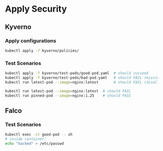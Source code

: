 # Apply Security


## Kyverno

### Apply configurations

```sh
kubectl apply -f kyverno/policies/
```

### Test Scenarios

```sh
kubectl apply -f kyverno/test-pods/good-pod.yaml  # should succeed
kubectl apply -f kyverno/test-pods/bad-pod.yaml   # should FAIL (missing team label)
kubectl run latest-pod --image=nginx:latest       # should FAIL (disallowed tag)

kubectl run latest-pod --image=nginx:latest  # should FAIL
kubectl run pinned-pod --image=nginx:1.25    # should PASS
```

## Falco

### Test Scenarios

```sh
kubectl exec -it good-pod -- sh
# inside container:
echo "hacked" > /etc/passwd

```